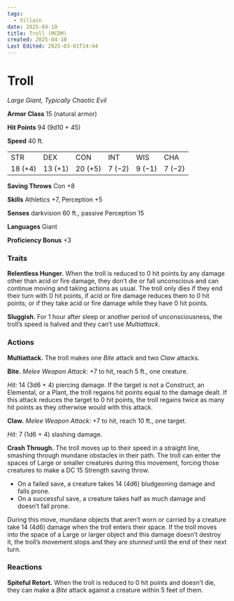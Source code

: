 ```yaml
---
tags:
  - Villain
date: 2025-04-10
title: Troll (MCDM)
created: 2025-04-10
Last Edited: 2025-03-01T14:44
---
```

# Troll

_Large Giant, Typically Chaotic Evil_

**Armor Class** 15 (natural armor)

**Hit Points** 94 (9d10 + 45)

**Speed** 40 ft.

|   |   |   |   |   |   |
|---|---|---|---|---|---|
|STR|DEX|CON|INT|WIS|CHA|
|18 (+4)|13 (+1)|20 (+5)|7 (−2)|9 (−1)|7 (−2)|

**Saving Throws** Con +8

**Skills** Athletics +7, Perception +5

**Senses** darkvision 60 ft., passive Perception 15

**Languages** Giant

**Proficiency Bonus** +3

### Traits

**Relentless Hunger.** When the troll is reduced to 0 hit points by any damage other than acid or fire damage, they don’t die or fall unconscious and can continue moving and taking actions as usual. The troll only dies if they end their turn with 0 hit points, if acid or fire damage reduces them to 0 hit points, or if they take acid or fire damage while they have 0 hit points.

**Sluggish.** For 1 hour after sleep or another period of unconsciousness, the troll’s speed is halved and they can’t use _Multiattack_.

### Actions

**Multiattack.** The troll makes one _Bite_ attack and two _Claw_ attacks.

**Bite.** _Melee Weapon Attack:_ +7 to hit, reach 5 ft., one creature.

_Hit:_ 14 (3d6 + 4) piercing damage. If the target is not a Construct, an Elemental, or a Plant, the troll regains hit points equal to the damage dealt. If this attack reduces the target to 0 hit points, the troll regains twice as many hit points as they otherwise would with this attack.

**Claw.** _Melee Weapon Attack:_ +7 to hit, reach 10 ft., one target.

_Hit:_ 7 (1d6 + 4) slashing damage.

**Crash Through.** The troll moves up to their speed in a straight line, smashing through mundane obstacles in their path. The troll can enter the spaces of Large or smaller creatures during this movement, forcing those creatures to make a DC 15 Strength saving throw.

- On a failed save, a creature takes 14 (4d6) bludgeoning damage and falls prone.
- On a successful save, a creature takes half as much damage and doesn’t fall prone.

During this move, mundane objects that aren’t worn or carried by a creature take 14 (4d6) damage when the troll enters their space. If the troll moves into the space of a Large or larger object and this damage doesn’t destroy it, the troll’s movement stops and they are _stunned_ until the end of their next turn.

### Reactions

**Spiteful Retort.** When the troll is reduced to 0 hit points and doesn’t die, they can make a _Bite_ attack against a creature within 5 feet of them.